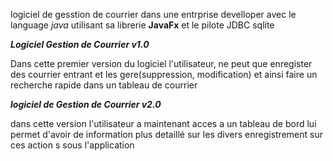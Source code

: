 logiciel de gesstion de courrier dans une entrprise develloper avec le language *java* utilisant sa librerie **JavaFx**
et le pilote JDBC sqlite

***Logiciel Gestion de Courrier v1.0***

Dans cette premier version du logiciel l'utilisateur, ne peut que enregister des courrier entrant
et les gere(suppression, modification) et ainsi faire un recherche rapide dans un tableau de courrier

***logiciel de Gestion de Courrier v2.0***

dans cette version l'utilisateur a maintenant acces a un tableau de bord lui permet d'avoir de information 
plus detaillé sur les divers enregistrement sur ces action s sous l'application

